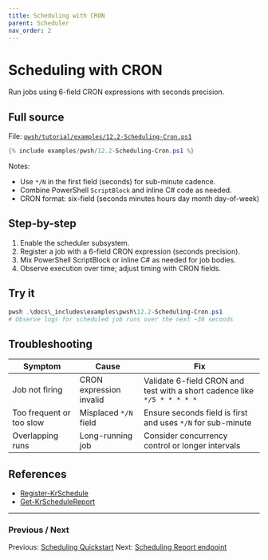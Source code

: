 ```yaml
---
title: Scheduling with CRON
parent: Scheduler
nav_order: 2
---
```


# Scheduling with CRON

Run jobs using 6-field CRON expressions with seconds precision.

## Full source

File: [`pwsh/tutorial/examples/12.2-Scheduling-Cron.ps1`][12.2-Scheduling-Cron.ps1]

```powershell
{% include examples/pwsh/12.2-Scheduling-Cron.ps1 %}
```

Notes:

- Use `*/N` in the first field (seconds) for sub-minute cadence.
- Combine PowerShell `ScriptBlock` and inline C# code as needed.
- CRON format: six-field (seconds minutes hours day month day-of-week)

[12.2-Scheduling-Cron.ps1]: /pwsh/tutorial/examples/12.2-Scheduling-Cron.ps1

## Step-by-step

1. Enable the scheduler subsystem.
2. Register a job with a 6-field CRON expression (seconds precision).
3. Mix PowerShell ScriptBlock or inline C# as needed for job bodies.
4. Observe execution over time; adjust timing with CRON fields.

## Try it

```powershell
pwsh .\docs\_includes\examples\pwsh\12.2-Scheduling-Cron.ps1
# Observe logs for scheduled job runs over the next ~30 seconds
```

## Troubleshooting

| Symptom | Cause | Fix |
|---------|-------|-----|
| Job not firing | CRON expression invalid | Validate 6-field CRON and test with a short cadence like `*/5 * * * * *` |
| Too frequent or too slow | Misplaced `*/N` field | Ensure seconds field is first and uses `*/N` for sub-minute |
| Overlapping runs | Long-running job | Consider concurrency control or longer intervals |

## References

- [Register-KrSchedule][Register-KrSchedule]
- [Get-KrScheduleReport][Get-KrScheduleReport]

---

### Previous / Next

Previous: [Scheduling Quickstart](./1.Scheduling-Quickstart.md)
Next: [Scheduling Report endpoint][Next]

[Register-KrSchedule]: /pwsh/cmdlets/Register-KrSchedule
[Get-KrScheduleReport]: /pwsh/cmdlets/Get-KrScheduleReport
[Next]: ./3.Scheduling-Report
